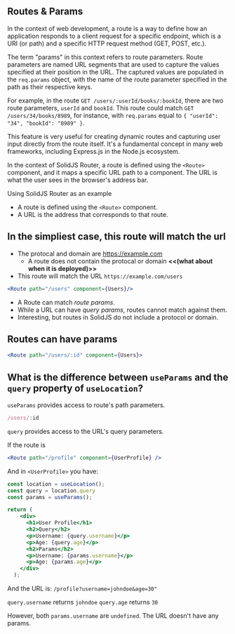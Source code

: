 

## Routes & Params

In the context of web development, a route is a way to define how an application responds to a client request for a specific endpoint, which is a URI (or path) and a specific HTTP request method (GET, POST, etc.). 

The term "params" in this context refers to route parameters. Route parameters are named URL segments that are used to capture the values specified at their position in the URL. The captured values are populated in the `req.params` object, with the name of the route parameter specified in the path as their respective keys.

For example, in the route `GET /users/:userId/books/:bookId`, there are two route parameters, `userId` and `bookId`. This route could match `GET /users/34/books/8989`, for instance, with `req.params` equal to `{ "userId": "34", "bookId": "8989" }`.

This feature is very useful for creating dynamic routes and capturing user input directly from the route itself. It's a fundamental concept in many web frameworks, including Express.js in the Node.js ecosystem.


In the context of SolidJS Router, a route is defined using the `<Route>` component, and it maps a specific URL path to a component. The URL is what the user sees in the browser's address bar.

Using SolidJS Router as an example
- A route is defined using the `<Route>` component.
- A URL is the address that corresponds to that route.

## In the simpliest case, this route will match the url
- The protocal and domain are https://example.com
  - A route does not contain the protocal or domain **<<(what about when it is deployed)>>**
- This route will match the URL `https://example.com/users`

```jsx
<Route path="/users" component={Users}/>
```

- A Route can match _route params_.
- While a URL can have _query params_, routes cannot match against them.
- Interesting, but routes in SolidJS do not include a protocol or domain.

## Routes can have params

```jsx
<Route path="/users/:id" component={Users}>
```




## What is the difference between `useParams` and the `query` property of `useLocation`?

`useParams` provides access to route's path parameters.

```jsx
/users/:id
```

`query` provides access to the URL's query parameters.

If the route is
```jsx
<Route path="/profile" component={UserProfile} />
```

And in `<UserProfile>` you have:
```jsx
const location = useLocation();
const query = location.query
const params = useParams();

return (
    <div>
      <h1>User Profile</h1>
      <h2>Query</h2>
      <p>Username: {query.username}</p>
      <p>Age: {query.age}</p>
      <h2>Params</h2>
      <p>Username: {params.username}</p>
      <p>Age: {params.age}</p>
    </div>
  );
```

And the URL is: `/profile?username=johndoe&age=30"`

`query.username` returns `johndoe`
`query.age` returns `30`

However, both `params.username` are `undefined`. The URL doesn't have any params.